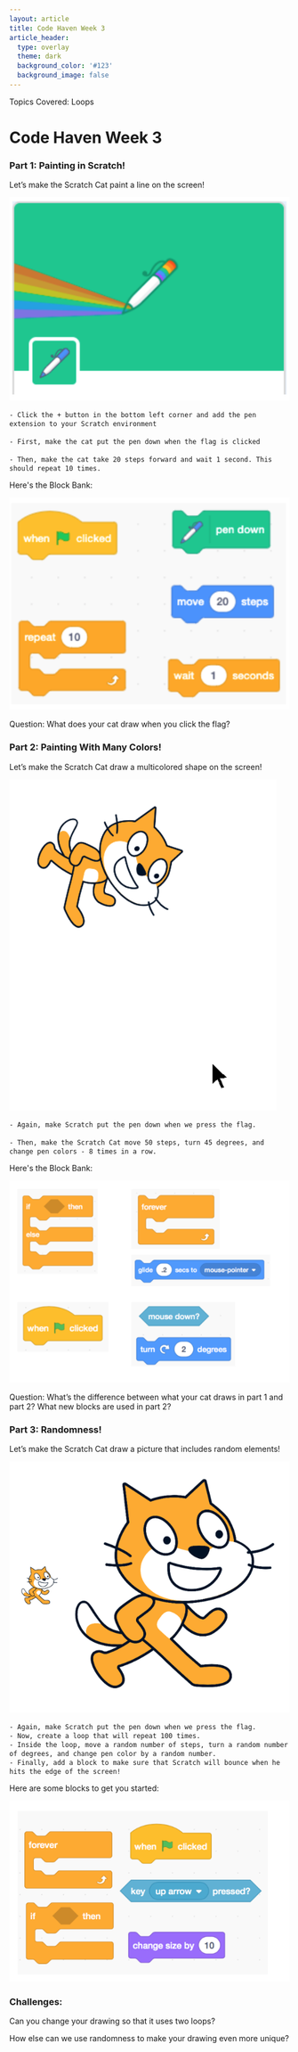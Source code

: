 ```yaml
---
layout: article
title: Code Haven Week 3
article_header:
  type: overlay
  theme: dark
  background_color: '#123'
  background_image: false
---
```


Topics Covered: Loops

<!--more-->

# Code Haven Week 3

### Part 1: Painting in Scratch!

Let’s make the Scratch Cat paint a line on the screen!

![image #1](/assets/images/week3/img1.png)

    - Click the + button in the bottom left corner and add the pen extension to your Scratch environment

    - First, make the cat put the pen down when the flag is clicked 

    - Then, make the cat take 20 steps forward and wait 1 second. This should repeat 10 times.

Here's the Block Bank:

![bb #1](/assets/images/week3/bb1.png)

Question: What does your cat draw when you click the flag? 

### Part 2: Painting With Many Colors!

Let’s make the Scratch Cat draw a multicolored shape on the screen!

![image #2](/assets/images/week2/img2.png)

    - Again, make Scratch put the pen down when we press the flag.
    
    - Then, make the Scratch Cat move 50 steps, turn 45 degrees, and change pen colors - 8 times in a row.
    
Here's the Block Bank:

![bb #2](/assets/images/week2/bb2.png)

Question: What’s the difference between what your cat draws in part 1 and part 2? What new blocks are used in part 2? 

### Part 3: Randomness!

Let’s make the Scratch Cat draw a picture that includes random elements! 

![image #3](/assets/images/week2/img3.png)

    - Again, make Scratch put the pen down when we press the flag.
    - Now, create a loop that will repeat 100 times.
    - Inside the loop, move a random number of steps, turn a random number of degrees, and change pen color by a random number.
    - Finally, add a block to make sure that Scratch will bounce when he hits the edge of the screen!
    

Here are some blocks to get you started:

![bb #3](/assets/images/week2/bb3.png)

### Challenges:

Can you change your drawing so that it uses two loops?

How else can we use randomness to make your drawing even more unique?

